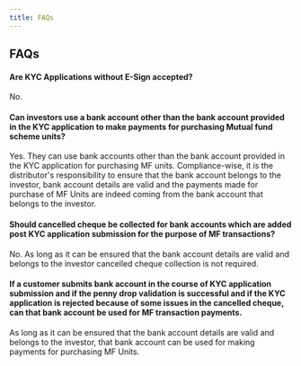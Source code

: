 ```yaml
---
title: FAQs
---
```

## FAQs

#### Are KYC Applications without E-Sign accepted?
No.

#### Can investors use a bank account other than the bank account provided in the KYC application to make payments for purchasing Mutual fund scheme units?
Yes. They can use bank accounts other than the bank account provided in the KYC application for purchasing MF units. Compliance-wise, it is the distributor's responsibility to ensure that the bank account belongs to the investor, bank account details are valid and the payments made for purchase of MF Units are indeed coming from the bank account that belongs to the investor.

#### Should cancelled cheque be collected for bank accounts which are added post KYC application submission for the purpose of MF transactions?
No. As long as it can be ensured that the bank account details are valid and belongs to the investor cancelled cheque collection is not required.

#### If a customer submits bank account in the course of KYC application submission and if the penny drop validation is successful and if the KYC application is rejected because of some issues in the cancelled cheque, can that bank account be used for MF transaction payments.
As long as it can be ensured that the bank account details are valid and belongs to the investor, that bank account can be used for making payments for purchasing MF Units.


